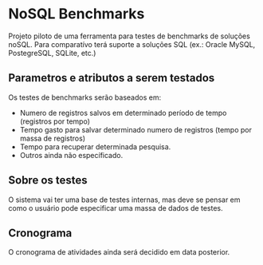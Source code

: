 # NoSQL Benchmarks
Projeto piloto de uma ferramenta para testes de benchmarks de soluções noSQL. 
Para comparatívo terá suporte a soluções SQL (ex.: Oracle MySQL, PostegreSQL, SQLite, etc.)

## Parametros e atributos a serem testados
Os testes de benchmarks serão baseados em:
- Numero de registros salvos em determinado período de tempo (registros por tempo)
- Tempo gasto para salvar determinado numero de registros (tempo por massa de registros)
- Tempo para recuperar determinada pesquisa.
- Outros ainda não específicado.

## Sobre os testes
O sistema vai ter uma base de testes internas, mas deve se pensar em como o usuário pode especificar uma massa de dados de testes.

## Cronograma
O cronograma de atividades ainda será decidido em data posterior.
